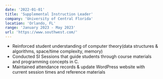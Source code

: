 ```yaml
---
date: '2022-01-01'
title: 'Supplemental Instruction Leader'
company: 'University of Central Florida'
location: 'Orlando, FL'
range: 'January 2023 - May 2023'
url: 'https://www.southwest.com/'
---
```


- Reinforced student understanding of computer theory(data structures & algorithms, space/time complexity, memory) 
- Conducted SI Sessions that guide students through course materials and programming concepts in C.
- Maintained attendance records & update WordPress website with current session times and reference materials